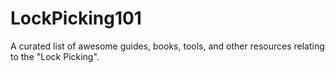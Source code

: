 # LockPicking101
A curated list of awesome guides, books, tools, and other resources relating to the "Lock Picking". 
